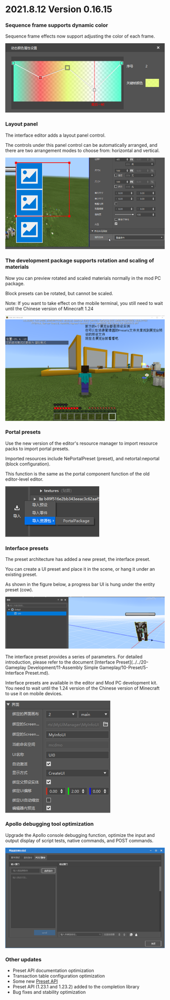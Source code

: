# 2021.8.12 Version 0.16.15 

### Sequence frame supports dynamic color 

Sequence frame effects now support adjusting the color of each frame. 

![image-20210811195937679](./images/image-20210811195937679.png) 

### Layout panel 

The interface editor adds a layout panel control. 

The controls under this panel control can be automatically arranged, and there are two arrangement modes to choose from: horizontal and vertical. 

![Recording_2021_08_11_20_02_37_787](./images/2021_08_11_20_02_37_787.gif) 

### The development package supports rotation and scaling of materials 

Now you can preview rotated and scaled materials normally in the mod PC package. 

Block presets can be rotated, but cannot be scaled. 

Note: If you want to take effect on the mobile terminal, you still need to wait until the Chinese version of Minecraft 1.24 

![image-20210811192704451](./images/image-20210811192704451.png) 

### Portal presets 

Use the new version of the editor's resource manager to import resource packs to import portal presets. 

Imported resources include NePortalPreset (preset), and netortal:neportal (block configuration). 

This function is the same as the portal component function of the old editor-level editor. 

![image-20210811202220135](./images/image-20210811202220135.png) 

### Interface presets 

The preset architecture has added a new preset, the interface preset. 

You can create a UI preset and place it in the scene, or hang it under an existing preset. 

As shown in the figure below, a progress bar UI is hung under the entity preset (cow). 

![image-20210811193145361](./images/image-20210811193145361.png) 

The interface preset provides a series of parameters. For detailed introduction, please refer to the document [Interface Preset](../../20-Gameplay Development/11-Assembly Simple Gameplay/10-Preset/5-Interface Preset.md). 

Interface presets are available in the editor and Mod PC development kit. You need to wait until the 1.24 version of the Chinese version of Minecraft to use it on mobile devices. 


![image-20210811194431223](./images/image-20210811194431223.png) 

### Apollo debugging tool optimization 

Upgrade the Apollo console debugging function, optimize the input and output display of script tests, native commands, and POST commands. 

![image-20210811203323476](./images/image-20210811203323476.png) 

### Other updates 

- Preset API documentation optimization 
- Transaction table configuration optimization 
- Some new <a href="../../../mcdocs/3-PresetAPI/Update Information/1.23.2.html" rel="noopenner"> Preset API </a> 
- Preset API (1.23.1 and 1.23.2) added to the completion library 
- Bug fixes and stability optimization 
